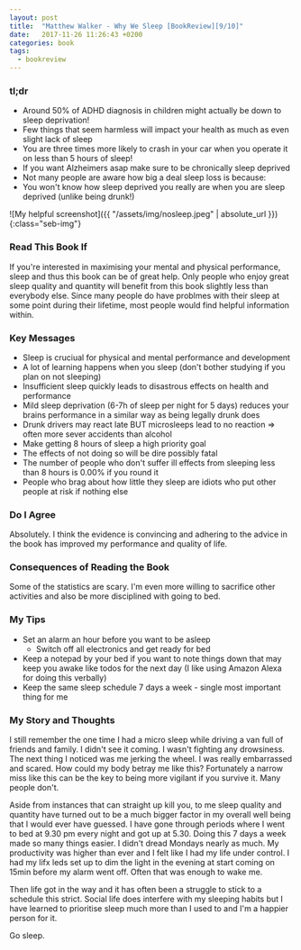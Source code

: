 ```yaml
---
layout: post
title:  "Matthew Walker - Why We Sleep [BookReview][9/10]"
date:   2017-11-26 11:26:43 +0200
categories: book
tags:
  - bookreview
---
```

### tl;dr
- Around 50% of ADHD diagnosis in children might actually be down to sleep deprivation!
- Few things that seem harmless will impact your health as much as even slight lack of sleep
- You are three times more likely to crash in your car when you operate it on less than 5 hours of sleep!
- If you want Alzheimers asap make sure to be chronically sleep deprived
- Not many people are aware how big a deal sleep loss is because:
- You won't know how sleep deprived you really are when you are sleep deprived (unlike being drunk!)

![My helpful screenshot]({{ "/assets/img/nosleep.jpeg" | absolute_url }}){:class="seb-img"}

### Read This Book If
If you're interested in maximising your mental and physical performance, sleep and thus this book can be of great help. Only people who enjoy great sleep quality and quantity will benefit from this book slightly less than everybody else. Since many people do have problmes with their sleep at some point during their lifetime, most people would find helpful information within.

### Key Messages
- Sleep is cruciual for physical and mental performance and development
- A lot of learning happens when you sleep (don't bother studying if you plan on not sleeping)
- Insufficient sleep quickly leads to disastrous effects on health and performance
- Mild sleep deprivation (6-7h of sleep per night for 5 days) reduces your brains performance in a similar way as being legally drunk does
- Drunk drivers may react late BUT microsleeps lead to no reaction => often more sever accidents than alcohol
- Make getting 8 hours of sleep a high priority goal
- The effects of not doing so will be dire possibly fatal
- The number of people who don't suffer ill effects from sleeping less than 8 hours is 0.00% if you round it
- People who brag about how little they sleep are idiots who put other people at risk if nothing else

### Do I Agree
Absolutely. I think the evidence is convincing and adhering to the advice in the book has improved my performance and quality of life. 

### Consequences of Reading the Book
Some of the statistics are scary. I'm even more willing to sacrifice other activities and also be more disciplined with going to bed.

### My Tips
- Set an alarm an hour before you want to be asleep
  - Switch off all electronics and get ready for bed
- Keep a notepad by your bed if you want to note things down that may keep you awake like todos for the next day (I like using Amazon Alexa for doing this verbally)
- Keep the same sleep schedule 7 days a week - single most important thing for me

### My Story and Thoughts
I still remember the one time I had a micro sleep while driving a van full of friends and family. I didn't see it coming. I wasn't fighting any drowsiness. The next thing I noticed was me jerking the wheel. I was really embarrassed and scared. How could my body betray me like this? Fortunately a narrow miss like this can be the key to being more vigilant if you survive it. Many people don't.

Aside from instances that can straight up kill you, to me sleep quality and quantity have turned out to be a much bigger factor in my overall well being that I would ever have guessed. I have gone through periods where I went to bed at 9.30 pm every night and got up at 5.30. Doing this 7 days a week made so many things easier. I didn't dread Mondays nearly as much. My productivity was higher than ever and I felt like I had my life under control. I had my lifx leds set up to dim the light in the evening at start coming on 15min before my alarm went off. Often that was enough to wake me. 

Then life got in the way and it has often been a struggle to stick to a schedule this strict. Social life does interfere with my sleeping habits but I have learned to prioritise sleep much more than I used to and I'm a happier person for it.

Go sleep.